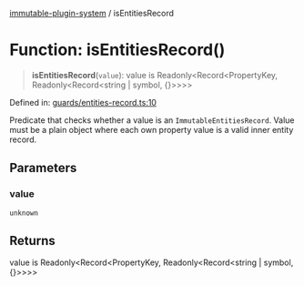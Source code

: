[immutable-plugin-system](../README.md) / isEntitiesRecord

# Function: isEntitiesRecord()

> **isEntitiesRecord**(`value`): value is Readonly\<Record\<PropertyKey, Readonly\<Record\<string \| symbol, \{\}\>\>\>\>

Defined in: [guards/entities-record.ts:10](https://github.com/agladysh/immutable-plugin-system/blob/main/src/guards/entities-record.ts#L10)

Predicate that checks whether a value is an `ImmutableEntitiesRecord`.
Value must be a plain object where each own property value is a valid inner
entity record.

## Parameters

### value

`unknown`

## Returns

value is Readonly\<Record\<PropertyKey, Readonly\<Record\<string \| symbol, \{\}\>\>\>\>
